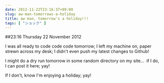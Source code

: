 ```yaml
---
date: 2012-11-22T23:16:37+09:00
slug: aw-man-tomorrows-a-holiday
title: aw man, tomorrow's a holiday!!!
tags: [ "ショック" ]
---
```


##23:16 Thursday 22 November 2012

I was all ready to code code code tomorrow; I left my machine on, paper strewn across my desk; I didn't even push my latest changes to Github!

I might do a dry run tomorrow in some random directory on my site...  if I do, I can post it here; yay!

If I don't, know I'm enjoying a holiday; yay!
